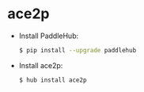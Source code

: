# ace2p
* Install PaddleHub: 

    ```bash
    $ pip install --upgrade paddlehub
    ```

* Install ace2p: 

    ```bash
    $ hub install ace2p
    ```
